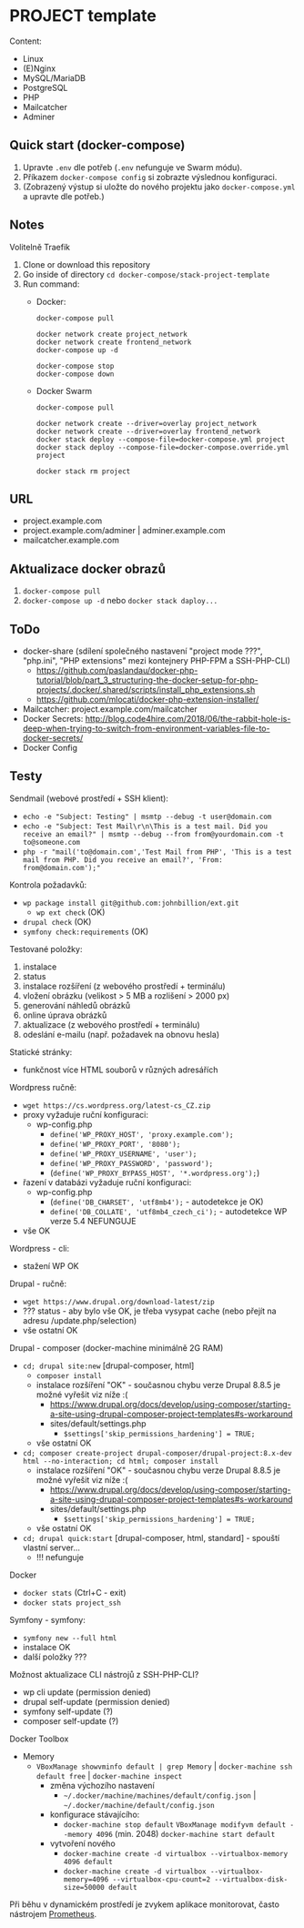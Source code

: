 # PROJECT template

Content:
- Linux
- (E)Nginx
- MySQL/MariaDB
- PostgreSQL
- PHP
- Mailcatcher
- Adminer

## Quick start (docker-compose)

1. Upravte `.env` dle potřeb (`.env` nefunguje ve Swarm módu).
1. Příkazem `docker-compose config` si zobrazte výslednou konfiguraci.
1. (Zobrazený výstup si uložte do nového projektu jako `docker-compose.yml` a upravte dle potřeb.) 

## Notes
Volitelně Traefik

1. Clone or download this repository
1. Go inside of directory `cd docker-compose/stack-project-template`
1. Run command:
    - Docker:

          docker-compose pull
          
          docker network create project_network
          docker network create frontend_network
          docker-compose up -d

          docker-compose stop
          docker-compose down

    - Docker Swarm

          docker-compose pull
          
          docker network create --driver=overlay project_network
          docker network create --driver=overlay frontend_network
          docker stack deploy --compose-file=docker-compose.yml project
          docker stack deploy --compose-file=docker-compose.override.yml project
          
          docker stack rm project

## URL

- project.example.com
- project.example.com/adminer | adminer.example.com
- mailcatcher.example.com

## Aktualizace docker obrazů

1. `docker-compose pull`
2. `docker-compose up -d` nebo `docker stack daploy...`

## ToDo

- docker-share (sdílení společného nastavení "project mode ???", "php.ini", "PHP extensions" mezi kontejnery PHP-FPM a SSH-PHP-CLI)
    - https://github.com/paslandau/docker-php-tutorial/blob/part_3_structuring-the-docker-setup-for-php-projects/.docker/.shared/scripts/install_php_extensions.sh
    - https://github.com/mlocati/docker-php-extension-installer/
- Mailcatcher: project.example.com/mailcatcher
- Docker Secrets: http://blog.code4hire.com/2018/06/the-rabbit-hole-is-deep-when-trying-to-switch-from-environment-variables-file-to-docker-secrets/
- Docker Config

## Testy

Sendmail (webové prostředí + SSH klient):
- `echo -e "Subject: Testing" | msmtp --debug -t user@domain.com`
- `echo -e "Subject: Test Mail\r\n\This is a test mail. Did you receive an email?" | msmtp --debug --from from@yourdomain.com -t to@someone.com`
- `php -r "mail('to@domain.com','Test Mail from PHP', 'This is a test mail from PHP. Did you receive an email?', 'From: from@domain.com');"`

Kontrola požadavků:
- `wp package install git@github.com:johnbillion/ext.git`
    - `wp ext check` (OK)
- `drupal check` (OK)
- `symfony check:requirements` (OK)

Testované položky:

1. instalace
1. status
1. instalace rozšíření (z webového prostředí + terminálu)
1. vložení obrázku (velikost > 5 MB a rozlišení > 2000 px)
1. generování náhledů obrázků
1. online úprava obrázků
1. aktualizace (z webového prostředí + terminálu)
1. odeslání e-mailu (např. požadavek na obnovu hesla)

Statické stránky:
- funkčnost více HTML souborů v různých adresářích

Wordpress ručně:
- `wget https://cs.wordpress.org/latest-cs_CZ.zip`
- proxy vyžaduje ruční konfiguraci:
    - wp-config.php
        - `define('WP_PROXY_HOST', 'proxy.example.com');`
        - `define('WP_PROXY_PORT', '8080');`
        - `define('WP_PROXY_USERNAME', 'user');`
        - `define('WP_PROXY_PASSWORD', 'password');`
        - (`define('WP_PROXY_BYPASS_HOST', '*.wordpress.org');`)
- řazení v databázi vyžaduje ruční konfiguraci:
    - wp-config.php
        - (`define('DB_CHARSET', 'utf8mb4');` - autodetekce je OK)
        - `define('DB_COLLATE', 'utf8mb4_czech_ci');` - autodetekce WP verze 5.4 NEFUNGUJE
- vše OK

Wordpress - cli:
- stažení WP OK

Drupal - ručně:
- `wget https://www.drupal.org/download-latest/zip`
- ??? status - aby bylo vše OK, je třeba vysypat cache (nebo přejít na adresu /update.php/selection)
- vše ostatní OK

Drupal - composer (docker-machine minimálně 2G RAM)
- `cd; drupal site:new` [drupal-composer, html]
    - `composer install`
    - instalace rozšíření "OK" - současnou chybu verze Drupal 8.8.5 je možné vyřešit viz níže :(
        - https://www.drupal.org/docs/develop/using-composer/starting-a-site-using-drupal-composer-project-templates#s-workaround
        - sites/default/settings.php
            - `$settings['skip_permissions_hardening'] = TRUE;`
    - vše ostatní OK
- `cd; composer create-project drupal-composer/drupal-project:8.x-dev html --no-interaction; cd html; composer install`
    - instalace rozšíření "OK" - současnou chybu verze Drupal 8.8.5 je možné vyřešit viz níže :(
        - https://www.drupal.org/docs/develop/using-composer/starting-a-site-using-drupal-composer-project-templates#s-workaround
        - sites/default/settings.php
            - `$settings['skip_permissions_hardening'] = TRUE;`
    - vše ostatní OK
- `cd; drupal quick:start` [drupal-composer, html, standard] - spouští vlastní server...
    - !!! nefunguje

Docker
- `docker stats` (Ctrl+C - exit)
- `docker stats project_ssh`

Symfony - symfony:
- `symfony new --full html`
- instalace OK
- další položky ???

Možnost aktualizace CLI nástrojů z SSH-PHP-CLI?
- wp cli update (permission denied)
- drupal self-update (permission denied)
- symfony self-update (?)
- composer self-update (?)

Docker Toolbox
- Memory
    - `VBoxManage showvminfo default | grep Memory` | `docker-machine ssh default free` | `docker-machine inspect`
        - změna výchozího nastavení
            - `~/.docker/machine/machines/default/config.json` | `~/.docker/machine/default/config.json`
        - konfigurace stávajícího: 
            - `docker-machine stop default`
              `VBoxManage modifyvm default --memory 4096` (min. 2048)
              `docker-machine start default`
        - vytvoření nového
            - `docker-machine create -d virtualbox --virtualbox-memory 4096 default`
            - `docker-machine create -d virtualbox --virtualbox-memory=4096 --virtualbox-cpu-count=2 --virtualbox-disk-size=50000 default`
            
Při běhu v dynamickém prostředí je zvykem aplikace monitorovat, často nástrojem [Prometheus](https://prometheus.io/docs/introduction/overview/).